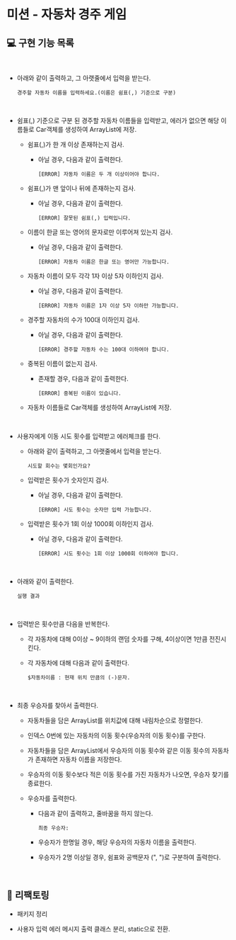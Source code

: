 # 미션 - 자동차 경주 게임

## 💻 구현 기능 목록

<br>

- 아래와 같이 출력하고, 그 아랫줄에서 입력을 받는다.
  ```
  경주할 자동차 이름을 입력하세요.(이름은 쉼표(,) 기준으로 구분)
  ```
    <br>
- 쉼표(,) 기준으로 구분 된 경주할 자동차 이름들을 입력받고, 
  에러가 없으면 해당 이름들로 Car객체를 생성하여 ArrayList에 저장.
  
  - 쉼표(,)가 한 개 이상 존재하는지 검사.
    
    - 아닐 경우, 다음과 같이 출력한다.
      
      ```
      [ERROR] 자동차 이름은 두 개 이상이어야 합니다.
      ```
      
  - 쉼표(,)가 맨 앞이나 뒤에 존재하는지 검사.
       
    - 아닐 경우, 다음과 같이 출력한다.
         
      ```
      [ERROR] 잘못된 쉼표(,) 입력입니다.
      ```   

  - 이름이 한글 또는 영어의 문자로만 이루어져 있는지 검사.
  
    - 아닐 경우, 다음과 같이 출력한다.
    
      ```
      [ERROR] 자동차 이름은 한글 또는 영어만 가능합니다.
      ```
      
  - 자동차 이름이 모두 각각 1자 이상 5자 이하인지 검사.
  
    - 아닐 경우, 다음과 같이 출력한다.
    
      ```
      [ERROR] 자동차 이름은 1자 이상 5자 이하만 가능합니다.
      ```
      
  - 경주할 자동차의 수가 100대 이하인지 검사.
    
    - 아닐 경우, 다음과 같이 출력한다.
        
      ```
      [ERROR] 경주할 자동차 수는 100대 이하여야 합니다.
      ```
      
  - 중복된 이름이 없는지 검사.
  
    - 존재할 경우, 다음과 같이 출력한다.
    
      ```
      [ERROR] 중복된 이름이 있습니다.
      ```
      
  - 자동차 이름들로 Car객체를 생성하여 ArrayList에 저장.

<br>

- 사용자에게 이동 시도 횟수를 입력받고 에러체크를 한다.

  - 아래와 같이 출력하고, 그 아랫줄에서 입력을 받는다.
    ```
    시도할 회수는 몇회인가요?
    ```

  - 입력받은 횟수가 숫자인지 검사.
  
    - 아닐 경우, 다음과 같이 출력한다.
    
      ```
      [ERROR] 시도 횟수는 숫자만 입력 가능합니다.
      ```
    
  - 입력받은 횟수가 1회 이상 1000회 이하인지 검사.
  
    - 아닐 경우, 다음과 같이 출력한다.
    
      ```
      [ERROR] 시도 횟수는 1회 이상 1000회 이하여야 합니다.
      ```

<br>

- 아래와 같이 출력한다.

  ```
  실행 결과
  ```
  
<br>
      
- 입력받은 횟수만큼 다음을 반복한다.

  - 각 자동차에 대해 0이상 ~ 9이하의 랜덤 숫자를 구해, 4이상이면 1만큼 전진시킨다.
  
  - 각 자동차에 대해 다음과 같이 출력한다.
    ```
    $자동차이름 : 현재 위치 만큼의 (-)문자.
    ```

<br>

- 최종 우승자를 찾아서 출력한다.

  - 자동차들을 담은 ArrayList를 위치값에 대해 내림차순으로 정렬한다.
  
  - 인덱스 0번에 있는 자동차의 이동 횟수(우승자의 이동 횟수)를 구한다.
  
  - 자동차들을 담은 ArrayList에서 우승자의 이동 횟수와 같은 이동 횟수의 자동차가 존재하면 자동차 이름을 저장한다.
  
  - 우승자의 이동 횟수보다 적은 이동 횟수를 가진 자동차가 나오면, 우승자 찾기를 종료한다.
  
  - 우승자를 출력한다.

    - 다음과 같이 출력하고, 줄바꿈을 하지 않는다.
    
      ```
      최종 우승자: 
      ``` 
    
    - 우승자가 한명일 경우, 해당 우승자의 자동차 이름을 출력한다.

    - 우승자가 2명 이상일 경우, 쉼표와 공백문자 (", ")로 구분하여 출력한다.
  
<br> 


## 🔧 리팩토링

- 패키지 정리

- 사용자 입력 에러 메시지 출력 클래스 분리, static으로 전환.